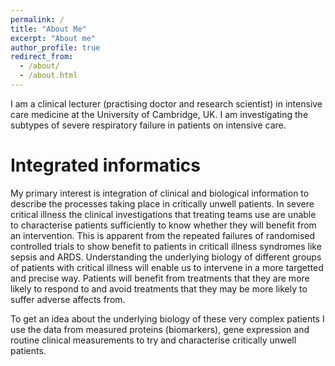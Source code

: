 ```yaml
---
permalink: /
title: "About Me"
excerpt: "About me"
author_profile: true
redirect_from: 
  - /about/
  - /about.html
---
```


I am a clinical lecturer (practising doctor and research scientist) in intensive care medicine at the University of Cambridge, UK. I am investigating the subtypes of severe respiratory failure in patients on intensive care. 

Integrated informatics
======
My primary interest is integration of clinical and biological information to describe the processes taking place in critically unwell patients. In severe critical illness the clinical investigations that treating teams use are unable to characterise patients sufficiently to know whether they will benefit from an intervention. This is apparent from the repeated failures of randomised controlled trials to show benefit to patients in criticall illness syndromes like sepsis and ARDS. Understanding the underlying biology of different groups of patients with critical illness will enable us to intervene in a more targetted and precise way. Patients will benefit from treatments that they are more likely to respond to and avoid treatments that they may be more likely to suffer adverse affects from.

To get an idea about the underlying biology of these very complex patients I use the data from measured proteins (biomarkers), gene expression and routine clinical measurements to try and characterise critically unwell patients. 
